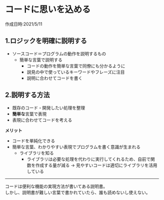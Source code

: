 # コードに思いを込める
作成日時:2021/5/11

## 1.ロジックを明確に説明する
* ソースコード＝プログラムの動作を説明するもの
  * 簡単な言葉で説明する
    * コードの動作を簡単な言葉で同僚にも分かるように
    * 説見の中で使っているキーワードやフレーズに注目
    * 説明に合わせてコードを書く
## 2.説明する方法
* 既存のコード・開発したい処理を整理
* **簡単な**言葉で表現
* 表現に合わせてコードを考える

**メリット**
* コードを単純化できる
* 簡単な言葉、わかりやすい表現でプログラムを書く意識が生まれる
  * ライブラリを知る
    * ライブラリは必要な処理を代わりに実行してくれるため、自前で関数を作成する量が減る
    → 見やすいコードは適切にライブラリを活用している

---

コードは便利な機能の実現方法が書いてある説明書。   
しかし、説明書が難しい言葉で書かれていたら、誰も読めないし使えない。